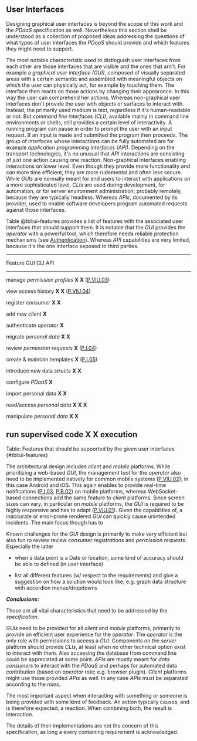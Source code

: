 ## User Interfaces



Designing graphical user interfaces is beyond the scope of this work and the *PDaaS* specification 
as well. 
Nevertheless this section shell be understood as a collection of proposed ideas addressing the 
questions of what types of user interfaces the *PDaaS* should provide and which features they might 
need to support.

The most notable characteristic used to distinguish user interfaces from each other are those 
interfaces that are visible and the ones that arn't. For example a *graphical user interface (GUI)*, 
composed of visually separated areas with a certain semantic and assembled with meaningful objects 
on which the user can physically act, for example by touching them. The interface then reacts on 
those actions by changing their appearance. In this way the user can comprehend her actions.
Whereas non-graphical user interfaces don't provide the user with objects or surfaces to interact 
with. Instead, the primarily used medium is text, regardless if it's human-readable or not.
But *command line interfaces (CLI)*, available mainly in command line environments or shells, still 
provides a certain level of interactivity. A running program can pause in order to prompt the user 
with an input request. If an input is made and submitted the program then proceeds. The group of 
interfaces whose interactions can be fully automated are for example *application programming 
interfaces (API)*. Depending on the transport technologies, it's no unusual that *API* interactions 
are consisting of just one action causing one reaction. Non-graphical interfaces enabling 
interactions on lower level. Even though they provide more functionality and can more time 
efficient, they are more rudemental and often less secure.
While *GUIs* are normally meant for end users to interact with applications on a more sophisticated 
level, *CLIs* are used during development, for automation, or for server environment administration;
probably remotely, because they are typically headless. Whereas *APIs*, documented by its
provider, used to enable software developers program automated requests against those interfaces.

Table @tbl:ui-features provides a list of features with the associated user interfaces that should 
support them. It is notable that the *GUI* provides the *operator* with a powerful tool, which 
therefore needs reliable protection mechanisms (see [Authentication](#authentication)). Whereas
*API* capabilities are very limited, because it's the one interface exposed to third parties.


----------------------------------------------------------
Feature                         GUI       CLI       API
---------------------------- --------- --------- ---------
manage *permission profiles*   __X__               __X__
([P.VIU.03](#pviu03))
                               
view access history            __X__     __X__
([P.VIU.04](#pviu04))
                               
register *consumer*            __X__     __X__
                               
add new *client*               __X__
                               
authenticate *operator*        __X__
                               
migrate *personal data*        __X__     __X__
                               
review *permission requests*   __X__
([P.I.04](#pi04))

create & maintain templates    __X__
([P.I.05](#pi05))

introduce new data *structs*   __X__               __X__
                               
configure *PDaaS*              __X__
                               
import personal data           __X__               __X__
                               
read/access *personal data*    __X__     __X__     __X__
                               
manipulate *personal data*     __X__     __X__

run supervised code                      __X__     __X__ 
execution
-----------------------------------------------------------

Table: Features that should be supported by the given user interfaces {#tbl:ui-features} 


The architectural design includes *client* and *mobile* platforms. While prioritizing a web-based 
*GUI*, the management tool for the *operator* also need to be implemented natively for
common mobile systems ([P.VIU.02](#pviu02)); in this case Android and iOS. This again enables to 
provide real-time notifications ([P.I.03](#pi03), [P.B.02](#pb02)) on mobile platforms, whereas 
WebSocket-based connections add the same feature to *client* platforms. 
Since screen sizes can vary, in particular on *mobile* platforms, the *GUI* is required to be highly
responsive and has to adapt ([P.VIU.01](#pviu01)). Given the capabilities of, a inaccurate or 
error-prone rendered *GUI* can quickly cause unintended incidents. The main focus though has to

Known challenges for the *GUI* design is primarily to make very efficient but also fun ro review
review *consumer registrations* and *permission requests*. Especially the latter 

+   when a data point is a Date or location, some kind of accuracy should be able to defined (in user interface)

+   list all different features (w/ respect to the requirements) and give a suggestion on how a solution 
would look like; e.g. graph data structure with accordion menus/dropdowns




*__Conclusions:__*



Those are all vital characteristics that need to be addressed by the *specification*.


*GUIs* need to be provided for all *client* and *mobile* platforms, primarily to provide an 
efficient user experience for the *operator*. The *operator* is the only role with permissions to 
access a *GUI*. Components on the *server* platform should provide *CLIs*, at least when no other 
technical option exist to interact with them. Also accessing the database from command line could be 
appreciated at some point. *APIs* are mostly meant for *data consumers* to interact with the *PDaaS* 
and perhaps for automated data contribution (based on *operator* role; e.g. browser plugin). 
*Client* platforms might use those provided *APIs* as well. In any case *APIs* must be separated 
according to the *roles*.





The most important aspect when interacting with something or someone is being provided with some 
kind of feedback. An action typically causes, and is therefore expected, a reaction. When combining 
both, the result is interaction. 

The details of their implementations are not the concern of this specification, as long a every
containing requirement is acknowledged.
